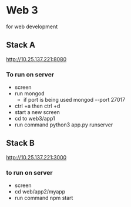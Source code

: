 # Web 3
for web development
## Stack A
http://10.25.137.221:8080

### To run on server
- screen
- run mongod 
  - if port is being used mongod --port 27017
- ctrl +a then ctrl +d
- start a new screen
- cd to web3/app1
- run command python3 app.py runserver


## Stack B
http://10.25.137.221:3000

### to run on server
- screen
- cd web/app2/myapp
- run command npm start
